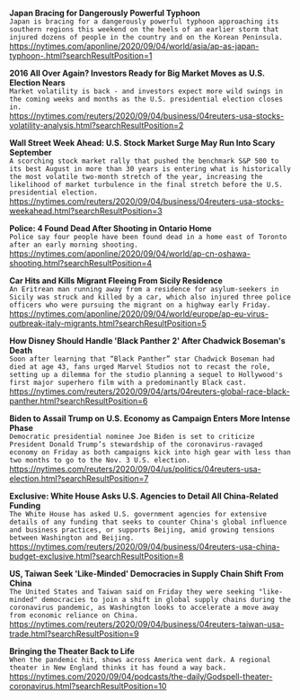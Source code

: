**Japan Bracing for Dangerously Powerful Typhoon**\
`Japan is bracing for a dangerously powerful typhoon approaching its southern regions this weekend on the heels of an earlier storm that injured dozens of people in the country and on the Korean Peninsula. `\
https://nytimes.com/aponline/2020/09/04/world/asia/ap-as-japan-typhoon-.html?searchResultPosition=1

**2016 All Over Again? Investors Ready for Big Market Moves as U.S. Election Nears**\
`Market volatility is back - and investors expect more wild swings in the coming weeks and months as the U.S. presidential election closes in.   `\
https://nytimes.com/reuters/2020/09/04/business/04reuters-usa-stocks-volatility-analysis.html?searchResultPosition=2

**Wall Street Week Ahead: U.S. Stock Market Surge May Run Into Scary September**\
`A scorching stock market rally that pushed the benchmark S&P 500 to its best August in more than 30 years is entering what is historically the most volatile two-month stretch of the year, increasing the likelihood of market turbulence in the final stretch before the U.S. presidential election. `\
https://nytimes.com/reuters/2020/09/04/business/04reuters-usa-stocks-weekahead.html?searchResultPosition=3

**Police: 4 Found Dead After Shooting in Ontario Home**\
`Police say four people have been found dead in a home east of Toronto after an early morning shooting.`\
https://nytimes.com/aponline/2020/09/04/world/ap-cn-oshawa-shooting.html?searchResultPosition=4

**Car Hits and Kills Migrant Fleeing From Sicily Residence**\
`An Eritrean man running away from a residence for asylum-seekers in Sicily was struck and killed by a car, which also injured three police officers who were pursuing the migrant on a highway early Friday. `\
https://nytimes.com/aponline/2020/09/04/world/europe/ap-eu-virus-outbreak-italy-migrants.html?searchResultPosition=5

**How Disney Should Handle 'Black Panther 2' After Chadwick Boseman's Death**\
`Soon after learning that “Black Panther” star Chadwick Boseman had died at age 43, fans urged Marvel Studios not to recast the role, setting up a dilemma for the studio planning a sequel to Hollywood's first major superhero film with a predominantly Black cast.`\
https://nytimes.com/reuters/2020/09/04/arts/04reuters-global-race-black-panther.html?searchResultPosition=6

**Biden to Assail Trump on U.S. Economy as Campaign Enters More Intense Phase**\
`Democratic presidential nominee Joe Biden is set to criticize President Donald Trump’s stewardship of the coronavirus-ravaged economy on Friday as both campaigns kick into high gear with less than two months to go to the Nov. 3 U.S. election.`\
https://nytimes.com/reuters/2020/09/04/us/politics/04reuters-usa-election.html?searchResultPosition=7

**Exclusive: White House Asks U.S. Agencies to Detail All China-Related Funding**\
`The White House has asked U.S. government agencies for extensive details of any funding that seeks to counter China's global influence and business practices, or supports Beijing, amid growing tensions between Washington and Beijing.`\
https://nytimes.com/reuters/2020/09/04/business/04reuters-usa-china-budget-exclusive.html?searchResultPosition=8

**US, Taiwan Seek 'Like-Minded' Democracies in Supply Chain Shift From China**\
`The United States and Taiwan said on Friday they were seeking "like-minded" democracies to join a shift in global supply chains during the coronavirus pandemic, as Washington looks to accelerate a move away from economic reliance on China.`\
https://nytimes.com/reuters/2020/09/04/business/04reuters-taiwan-usa-trade.html?searchResultPosition=9

**Bringing the Theater Back to Life**\
`When the pandemic hit, shows across America went dark. A regional theater in New England thinks it has found a way back.`\
https://nytimes.com/2020/09/04/podcasts/the-daily/Godspell-theater-coronavirus.html?searchResultPosition=10

